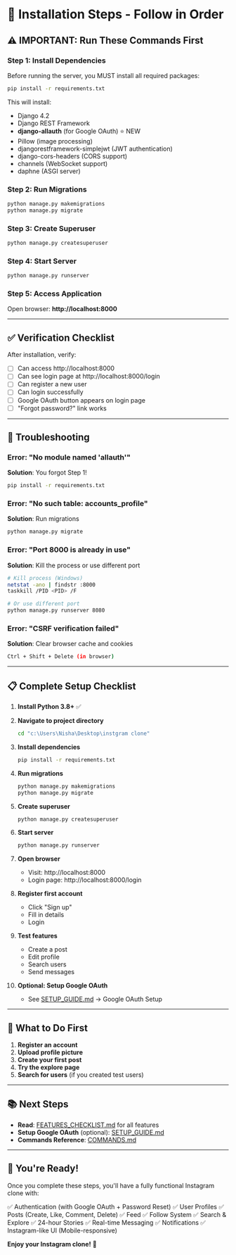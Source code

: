 # 🔧 Installation Steps - Follow in Order

## ⚠️ IMPORTANT: Run These Commands First

### Step 1: Install Dependencies
Before running the server, you MUST install all required packages:

```bash
pip install -r requirements.txt
```

This will install:
- Django 4.2
- Django REST Framework
- **django-allauth** (for Google OAuth) ⭐ NEW
- Pillow (image processing)
- djangorestframework-simplejwt (JWT authentication)
- django-cors-headers (CORS support)
- channels (WebSocket support)
- daphne (ASGI server)

### Step 2: Run Migrations
```bash
python manage.py makemigrations
python manage.py migrate
```

### Step 3: Create Superuser
```bash
python manage.py createsuperuser
```

### Step 4: Start Server
```bash
python manage.py runserver
```

### Step 5: Access Application
Open browser: **http://localhost:8000**

---

## ✅ Verification Checklist

After installation, verify:

- [ ] Can access http://localhost:8000
- [ ] Can see login page at http://localhost:8000/login
- [ ] Can register a new user
- [ ] Can login successfully
- [ ] Google OAuth button appears on login page
- [ ] "Forgot password?" link works

---

## 🚨 Troubleshooting

### Error: "No module named 'allauth'"
**Solution**: You forgot Step 1!
```bash
pip install -r requirements.txt
```

### Error: "No such table: accounts_profile"
**Solution**: Run migrations
```bash
python manage.py migrate
```

### Error: "Port 8000 is already in use"
**Solution**: Kill the process or use different port
```bash
# Kill process (Windows)
netstat -ano | findstr :8000
taskkill /PID <PID> /F

# Or use different port
python manage.py runserver 8080
```

### Error: "CSRF verification failed"
**Solution**: Clear browser cache and cookies
```bash
Ctrl + Shift + Delete (in browser)
```

---

## 📋 Complete Setup Checklist

1. **Install Python 3.8+** ✅
2. **Navigate to project directory**
   ```bash
   cd "c:\Users\Nisha\Desktop\instgram clone"
   ```

3. **Install dependencies**
   ```bash
   pip install -r requirements.txt
   ```

4. **Run migrations**
   ```bash
   python manage.py makemigrations
   python manage.py migrate
   ```

5. **Create superuser**
   ```bash
   python manage.py createsuperuser
   ```

6. **Start server**
   ```bash
   python manage.py runserver
   ```

7. **Open browser**
   - Visit: http://localhost:8000
   - Login page: http://localhost:8000/login

8. **Register first account**
   - Click "Sign up"
   - Fill in details
   - Login

9. **Test features**
   - Create a post
   - Edit profile
   - Search users
   - Send messages

10. **Optional: Setup Google OAuth**
    - See [SETUP_GUIDE.md](SETUP_GUIDE.md) → Google OAuth Setup

---

## 🎯 What to Do First

1. **Register an account**
2. **Upload profile picture**
3. **Create your first post**
4. **Try the explore page**
5. **Search for users** (if you created test users)

---

## 📚 Next Steps

- **Read**: [FEATURES_CHECKLIST.md](FEATURES_CHECKLIST.md) for all features
- **Setup Google OAuth** (optional): [SETUP_GUIDE.md](SETUP_GUIDE.md)
- **Commands Reference**: [COMMANDS.md](COMMANDS.md)

---

## 🎉 You're Ready!

Once you complete these steps, you'll have a fully functional Instagram clone with:

✅ Authentication (with Google OAuth + Password Reset)
✅ User Profiles
✅ Posts (Create, Like, Comment, Delete)
✅ Feed
✅ Follow System
✅ Search & Explore
✅ 24-hour Stories
✅ Real-time Messaging
✅ Notifications
✅ Instagram-like UI (Mobile-responsive)

**Enjoy your Instagram clone!** 🚀
